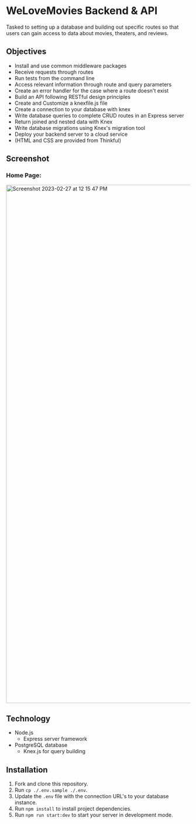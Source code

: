 # WeLoveMovies Backend & API
Tasked to setting up a database and building out specific routes so that users can gain access to data about movies, theaters, and reviews.

## Objectives
- Install and use common middleware packages
- Receive requests through routes
- Run tests from the command line
- Access relevant information through route and query parameters
- Create an error handler for the case where a route doesn't exist
- Build an API following RESTful design principles
- Create and Customize a knexfile.js file
- Create a connection to your database with knex
- Write database queries to complete CRUD routes in an Express server
- Return joined and nested data with Knex
- Write database migrations using Knex's migration tool
- Deploy your backend server to a cloud service
- (HTML and CSS are provided from Thinkful)

## Screenshot
### Home Page:
<img width="1417" alt="Screenshot 2023-02-27 at 12 15 47 PM" src="https://user-images.githubusercontent.com/110086543/221674129-d14eaaf8-4f0e-454f-a5a7-f023f40a8765.png">

## Technology
- Node.js
  - Express server framework
- PostgreSQL database
  - Knex.js for query building

## Installation
1. Fork and clone this repository.
2. Run `cp ./.env.sample ./.env`.
3. Update the `.env` file with the connection URL's to your database instance.
4. Run `npm install` to install project dependencies.
5. Run `npm run start:dev` to start your server in development mode.
